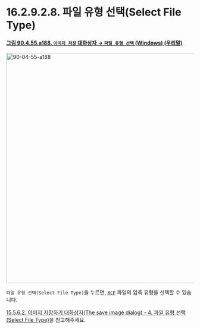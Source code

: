 # 16.2.9.2.8. 파일 유형 선택(Select File Type)

<a id="90-04-55-a188"></a>

#### [그림 90.4.55.a188. `이미지 저장` 대화상자 → `파일 유형 선택` (Windows) (우리말)](./90-04-0055-save_image.md#90-04-55-a188)
<img width="707" height="619" alt="90-04-55-a188" src="https://github.com/user-attachments/assets/3d0ad8fa-6250-4672-bd9d-ad40a1f38bdf" />

`파일 유형 선택(Select File Type)`을 누르면, [`XCF`](./19-glossaryx-xcf.md) 파일의 압축 유형을 선택할 수 있습니다.

[15.5.6.2. 이미지 저장하기 대화상자(The save image dialog) - 4. 파일 유형 선택(Select File Type)](./15-05-06-02-the_save_image_dialog.md#15-05-06-02-s4)을 참고해주세요.